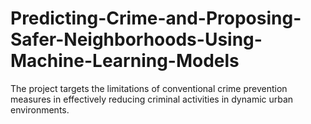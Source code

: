 # Predicting-Crime-and-Proposing-Safer-Neighborhoods-Using-Machine-Learning-Models
The project targets the limitations of conventional crime prevention measures in effectively reducing criminal activities in dynamic urban environments.
